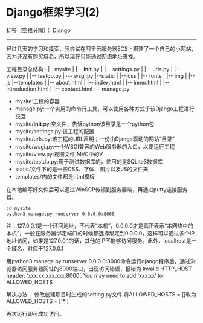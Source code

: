 ﻿# Django框架学习(2)

标签（空格分隔）： Django

---

经过几天的学习和摸索，我尝试在阿里云服务器ECS上搭建了一个自己的小网站，因为还没有购买域名，所以现在只能通过网络地址来找。

工程目录总结构
·
|--mysite
|   |-- __init__.py
|   |-- settings.py
|   |-- urls.py
|   |-- view.py
|   |-- testdb.py
|   ·-- wsgi.py
|--static
|   |-- css
|   |-- fonts
|   |-- img
|   |-- js
|--templates
|   |-- about.html
|   |-- index.html
|   |-- inner.html
|   |-- introduction.html
|   |-- contact.html
·-- manage.py

 - mysite:工程的容器
 - manage.py:一个实用的命令行工具，可以使用各种方式于该Django工程进行交互
 - mysite/__init__.py:空文件，告诉python该目录是一个python包
 - mysite/settings.py:该工程的配置
 - mysite/urls.py:该工程的URL声明；一份由Django驱动的网站“目录”
 - mysite/wsgi.py:一个WSGI兼容的Web服务器的入口，以便运行工程
 - mysite/view.py:视图文件,MVC中的V
 - mysite/testdb.py:用于测试数据库的，使用的是SQLite3数据库
 - static/文件下的是一些CSS、字体、图片以及JS的文件夹
 - templates/内的文件都是html模板



在本地编写好文件后可以通过WinSCP传输到服务器端，再通过putty连接服务器。

    cd mysite
    python3 manage.py runserver 0.0.0.0:8000


注：127.0.0.1是一个环回地址，不代表“本机”，0.0.0.0才是真正表示“本网络中的本机”，一般在服务器绑定端口的时候都选择绑定到0.0.0.0，这样可以通过多个IP地址访问，如果是127.0.0.1的话，其他的IP不能够访问服务。此外，localhost是一个域名，对应于127.0.0.1


用python3 manage.py runserver 0.0.0.0:8000命令运行django程序后，通过浏览器访问服务器网址的8000端口，出现访问错误，报错为 
Invalid HTTP_HOST header: ‘xxx.xx.xxx.xxx:8000’. You may need to add ‘xxx.xx’ to ALLOWED_HOSTS

解决办法： 
修改创建项目时生成的setting.py文件
将ALLOWED_HOSTS = []改为ALLOWED_HOSTS = ['*']

再次运行即可成功访问。


